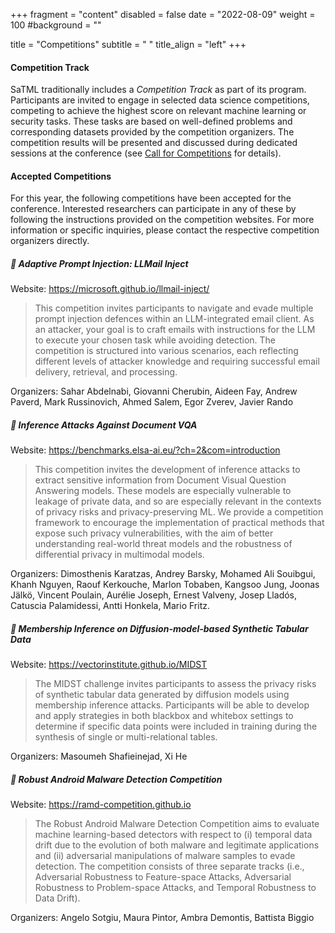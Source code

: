 +++
fragment = "content"
disabled = false
date = "2022-08-09"
weight = 100
#background = ""

title = "Competitions"
subtitle = " "
title_align = "left"
+++

#### Competition Track

SaTML traditionally includes a *Competition Track* as part of its program. Participants are invited to engage in selected data science competitions, competing to achieve the highest score on relevant machine learning or security tasks. These tasks are based on well-defined problems and corresponding datasets provided by the competition organizers. The competition results will be presented and discussed during dedicated sessions at the conference (see [Call for Competitions](/participate-cfc) for details). 

#### Accepted Competitions

For this year, the following competitions have been accepted for the conference. Interested researchers can participate in any of these by following the instructions provided on the competition websites. For more information or specific inquiries, please contact the respective competition organizers directly.

##### 🏁  Adaptive Prompt Injection: LLMail Inject

Website: https://microsoft.github.io/llmail-inject/

> This competition invites participants to navigate and evade multiple prompt injection defences within an LLM-integrated email client. As an attacker, your goal is to craft emails with instructions for the LLM to execute your chosen task while avoiding detection. The competition is structured into various scenarios, each reflecting different levels of attacker knowledge and requiring successful email delivery, retrieval, and processing.

Organizers: Sahar Abdelnabi, Giovanni Cherubin, Aideen Fay, Andrew Paverd, Mark Russinovich, Ahmed Salem, Egor Zverev, Javier Rando

##### 🏁 Inference Attacks Against Document VQA

Website: https://benchmarks.elsa-ai.eu/?ch=2&com=introduction

> This competition invites the development of inference attacks to extract sensitive information from Document Visual Question Answering models. These models are especially vulnerable to leakage of private data, and so are especially relevant in the contexts of privacy risks and privacy-preserving ML. We provide a competition framework to encourage the implementation of practical methods that expose such privacy vulnerabilities, with the aim of better understanding real-world threat models and the robustness of differential privacy in multimodal models.

Organizers: Dimosthenis Karatzas,  Andrey Barsky, Mohamed Ali Souibgui, Khanh Nguyen, Raouf Kerkouche, Marlon Tobaben, Kangsoo Jung, Joonas Jälkö,  Vincent Poulain, Aurélie Joseph, Ernest Valveny, Josep Lladós, Catuscia Palamidessi, Antti Honkela, Mario Fritz.

##### 🏁 Membership Inference on Diffusion-model-based Synthetic Tabular Data

Website: https://vectorinstitute.github.io/MIDST

> The MIDST challenge invites participants to assess the privacy risks of synthetic tabular data generated by diffusion models using membership inference attacks. Participants will be able to develop and apply strategies in both blackbox and whitebox settings to determine if specific data points were included in training during the synthesis of single or multi-relational tables.

Organizers: Masoumeh Shafieinejad, Xi He

##### 🏁 Robust Android Malware Detection Competition

Website: https://ramd-competition.github.io

> The Robust Android Malware Detection Competition aims to evaluate machine learning-based detectors with respect to (i) temporal data drift due to the evolution of both malware and legitimate applications and (ii) adversarial manipulations of malware samples to evade detection. The competition consists of three separate tracks (i.e., Adversarial Robustness to Feature-space Attacks, Adversarial Robustness to Problem-space Attacks, and Temporal Robustness to Data Drift).

Organizers: Angelo Sotgiu, Maura Pintor, Ambra Demontis, Battista Biggio
